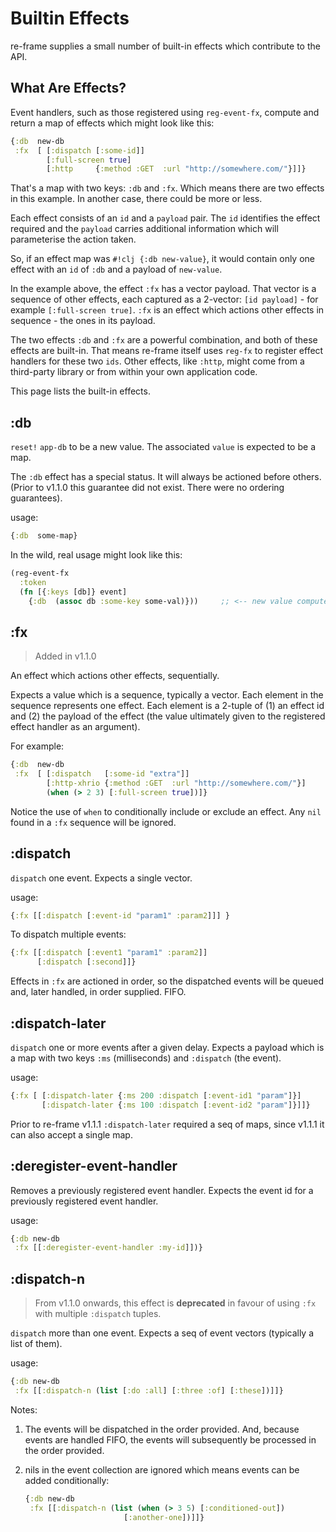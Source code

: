 # Builtin Effects

re-frame supplies a small number of built-in effects which contribute to the API.

## What Are Effects?

Event handlers, such as those registered using `reg-event-fx`, compute and return a map of effects which might look like this: 
```clj 
{:db  new-db
 :fx  [ [:dispatch [:some-id]]
        [:full-screen true]
        [:http     {:method :GET  :url "http://somewhere.com/"}]]}
```
That's a map with two keys:  `:db` and `:fx`.  Which means there are two effects in this example. In another case, there could be 
more or less.

Each effect consists of an `id` and a `payload` pair. The `id` identifies the effect required and the `payload` 
carries additional information which will parameterise the action taken.

So, if an effect map was `#!clj {:db new-value}`, it would contain only one effect with an `id` of `:db` and a payload of `new-value`. 

In the example above, the effect `:fx` has a vector payload.
That vector is a sequence of other effects, each captured as a 2-vector: `[id payload]` - for example `[:full-screen true]`.
`:fx` is an effect which actions other effects in sequence - the ones in its payload.

The two effects `:db` and `:fx` are a powerful combination, and both of these effects are built-in. That means re-frame itself 
uses `reg-fx` to register effect handlers for these two `ids`. Other effects, like `:http`, might come from a third-party library 
or from within your own application code.

This page lists the built-in effects.

## <a name="db"></a> :db

`reset!` `app-db` to be a new value. The associated `value` is expected to be a map. 

The `:db` effect has a special status. It will always be actioned before others. (Prior to v1.1.0 this guarantee did not exist. There were no ordering guarantees).

usage:
```clojure
{:db  some-map}   
```

In the wild, real usage might look like this: 
```clojure
(reg-event-fx
  :token 
  (fn [{:keys [db]} event]
    {:db  (assoc db :some-key some-val)}))     ;; <-- new value computed
```

## <a name="fx"></a> :fx

> Added in v1.1.0

An effect which actions other effects, sequentially.

Expects a value which is a sequence, typically a vector.
Each element in the sequence represents one effect. 
Each element is a 2-tuple of (1) an effect id and (2) the payload of the effect (the value ultimately given to the registered effect handler as an argument). 

For example:
```clj
{:db  new-db 
 :fx  [ [:dispatch   [:some-id "extra"]]
        [:http-xhrio {:method :GET  :url "http://somewhere.com/"}]
        (when (> 2 3) [:full-screen true])]}
```

Notice the use of `when` to conditionally include or exclude an effect. Any `nil` found in a `:fx` sequence will be ignored. 

## <a name="dispatch"></a> :dispatch

`dispatch` one event. Expects a single vector.

usage:
```clojure
{:fx [[:dispatch [:event-id "param1" :param2]]] }
```

To dispatch multiple events:
```clojure
{:fx [[:dispatch [:event1 "param1" :param2]]
      [:dispatch [:second]]}
```
Effects in `:fx` are actioned in order, so the dispatched events will be queued and, later handled, in order supplied. FIFO.

## <a name="dispatch-later"></a> :dispatch-later

`dispatch` one or more events after a given delay. Expects a payload which is a 
map with two keys `:ms` (milliseconds) and `:dispatch` (the event).

usage:
```clojure
{:fx [ [:dispatch-later {:ms 200 :dispatch [:event-id1 "param"]}]
       [:dispatch-later {:ms 100 :dispatch [:event-id2 "param"]}]]}
```

Prior to re-frame v1.1.1 `:dispatch-later` required a seq of maps, since v1.1.1 it 
can also accept a single map. 
   
## <a name="deregister-event-handler"></a> :deregister-event-handler

Removes a previously registered event handler. Expects the event id for a previously registered event handler. 

usage:
```clojure
{:db new-db
 :fx [[:deregister-event-handler :my-id]])}
```


## <a name="dispatch-n"></a> :dispatch-n

> From v1.1.0 onwards, this effect is **deprecated** in favour of using `:fx` with multiple `:dispatch` tuples.

`dispatch` more than one event. Expects a seq of event vectors (typically a list of them). 

usage:
```clojure
{:db new-db
 :fx [[:dispatch-n (list [:do :all] [:three :of] [:these])]]}
```
Notes:

  1. The events will be dispatched in the order provided. And, because events are handled FIFO, the events will subsequently be processed in the order provided.
  2. nils in the event collection are ignored which means events can be added
conditionally:

     ```clojure
     {:db new-db
      :fx [[:dispatch-n (list (when (> 3 5) [:conditioned-out])
                           [:another-one])]]}
     ```
